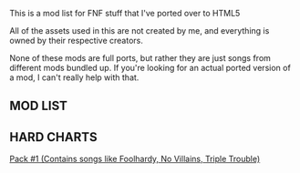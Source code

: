 This is a mod list for FNF stuff that I've ported over to HTML5

All of the assets used in this are not created by me, and everything is owned by their respective creators.

None of these mods are full ports, but rather they are just songs from different mods bundled up. If you're looking for an actual ported version of a mod, I can't really help with that.


MOD LIST
-----------------

HARD CHARTS 
-----------------
[Pack #1 (Contains songs like Foolhardy, No Villains, Triple Trouble)](https://whiskinator.github.io/PackH1/)


